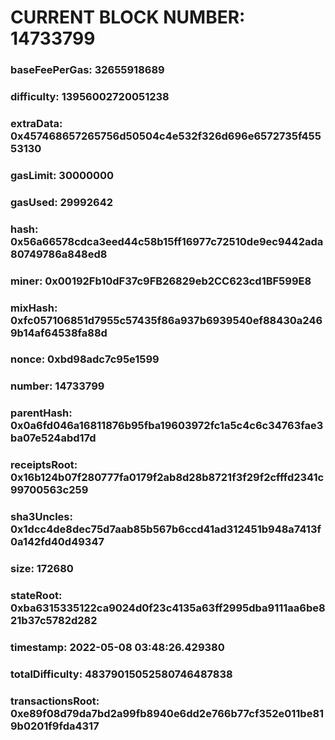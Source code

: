 # CURRENT BLOCK NUMBER: 14733799

### baseFeePerGas: 32655918689
### difficulty: 13956002720051238
### extraData: 0x457468657265756d50504c4e532f326d696e6572735f45553130
### gasLimit: 30000000
### gasUsed: 29992642
### hash: 0x56a66578cdca3eed44c58b15ff16977c72510de9ec9442ada80749786a848ed8
### miner: 0x00192Fb10dF37c9FB26829eb2CC623cd1BF599E8
### mixHash: 0xfc057106851d7955c57435f86a937b6939540ef88430a2469b14af64538fa88d
### nonce: 0xbd98adc7c95e1599
### number: 14733799
### parentHash: 0x0a6fd046a16811876b95fba19603972fc1a5c4c6c34763fae3ba07e524abd17d
### receiptsRoot: 0x16b124b07f280777fa0179f2ab8d28b8721f3f29f2cfffd2341c99700563c259
### sha3Uncles: 0x1dcc4de8dec75d7aab85b567b6ccd41ad312451b948a7413f0a142fd40d49347
### size: 172680
### stateRoot: 0xba6315335122ca9024d0f23c4135a63ff2995dba9111aa6be821b37c5782d282
### timestamp: 2022-05-08 03:48:26.429380
### totalDifficulty: 48379015052580746487838
### transactionsRoot: 0xe89f08d79da7bd2a99fb8940e6dd2e766b77cf352e011be819b0201f9fda4317
